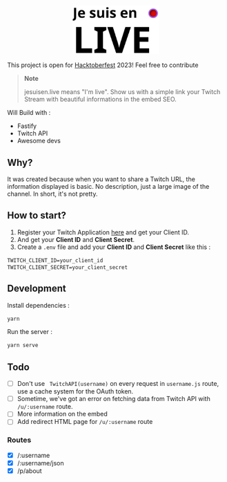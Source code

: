 <p align="center">
<a href="https://jesuisen.live" target="_blank" rel="noopener noreferrer">
<img src="doc/wordmark.svg" width="200" alt="Jesuisen.live logo">
</a>
</p>

This project is open for [Hacktoberfest](https://hacktoberfest.com/) 2023! Feel free to contribute

> **Note**
>
> jesuisen.live means "I'm live". Show us with a simple link your Twitch Stream with beautiful informations in the embed
> SEO.

Will Build with :

- Fastify
- Twitch API
- Awesome devs

## Why?

It was created because when you want to share a Twitch URL, the information displayed is basic. No description, just a
large image of the channel. In short, it's not pretty.

## How to start?

1. Register your Twitch Application [here](https://dev.twitch.tv/console/apps/create) and get your Client ID.
2. And get your **Client ID** and **Client Secret**.
3. Create a `.env` file and add your **Client ID** and **Client Secret** like this :

```dotenv
TWITCH_CLIENT_ID=your_client_id
TWITCH_CLIENT_SECRET=your_client_secret
```

## Development

Install dependencies :

```bash
yarn
```

Run the server :

```bash
yarn serve
```

## Todo

- [ ] Don't use ` TwitchAPI(username)` on every request in `username.js` route, use a cache system for the OAuth token.
- [ ] Sometime, we've got an error on fetching data from Twitch API with `/u/:username` route.
- [ ] More information on the embed
- [ ] Add redirect HTML page for `/u/:username` route

### Routes

- [x] /:username
- [x] /:username/json
- [x] /p/about